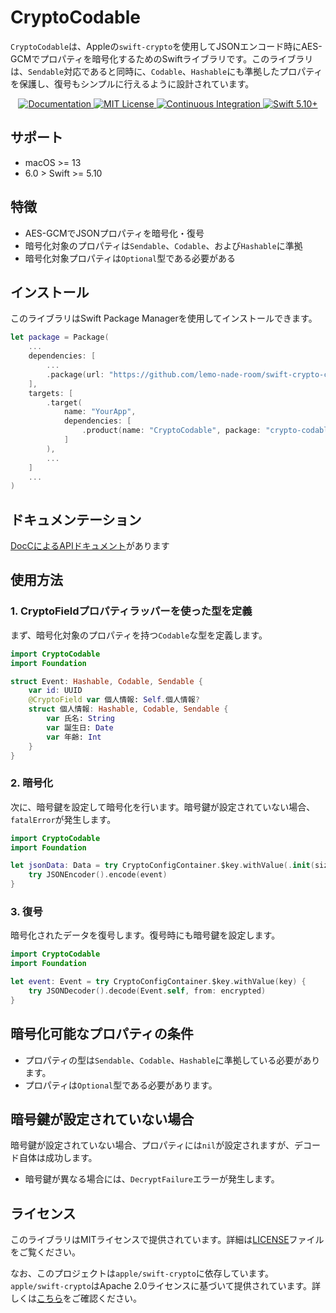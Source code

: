 # CryptoCodable

`CryptoCodable`は、Appleの`swift-crypto`を使用してJSONエンコード時にAES-GCMでプロパティを暗号化するためのSwiftライブラリです。このライブラリは、`Sendable`対応であると同時に、`Codable`、`Hashable`にも準拠したプロパティを保護し、復号もシンプルに行えるように設計されています。

<p align="center">
    <a href="https://lemo-nade-room.github.io/swift-crypto-codable/documentation/cryptocodable">
        <img src="https://design.vapor.codes/images/readthedocs.svg" alt="Documentation">
    </a>
    <a href="LICENSE">
        <img src="https://design.vapor.codes/images/mitlicense.svg" alt="MIT License">
    </a>
    <a href="https://github.com/lemo-nade-room/swift-crypto-codable/actions/workflows/test.yaml">
        <img src="https://img.shields.io/github/actions/workflow/status/lemo-nade-room/swift-crypto-codable/test.yaml?branch=main&style=plastic&logo=github&label=tests&logoColor=%23ccc" alt="Continuous Integration">
    </a>
    <a href="https://swift.org">
        <img src="https://design.vapor.codes/images/swift510up.svg" alt="Swift 5.10+">
    </a>
</p>

## サポート

- macOS >= 13
- 6.0 > Swift >= 5.10

## 特徴
- AES-GCMでJSONプロパティを暗号化・復号
- 暗号化対象のプロパティは`Sendable`、`Codable`、および`Hashable`に準拠
- 暗号化対象プロパティは`Optional`型である必要がある

## インストール

このライブラリはSwift Package Managerを使用してインストールできます。

```swift
let package = Package(
    ...
    dependencies: [
        ...
        .package(url: "https://github.com/lemo-nade-room/swift-crypto-codable.git", branch: "main"),
    ],
    targets: [
        .target(
            name: "YourApp",
            dependencies: [
                .product(name: "CryptoCodable", package: "crypto-codable"),
            ]
        ),
        ...
    ]
    ...
)
```

## ドキュメンテーション

[DocCによるAPIドキュメント](https://lemo-nade-room.github.io/swift-crypto-codable/documentation/cryptocodable)があります

## 使用方法

### 1. CryptoFieldプロパティラッパーを使った型を定義

まず、暗号化対象のプロパティを持つ`Codable`な型を定義します。

```swift
import CryptoCodable
import Foundation

struct Event: Hashable, Codable, Sendable {
    var id: UUID
    @CryptoField var 個人情報: Self.個人情報?
    struct 個人情報: Hashable, Codable, Sendable {
        var 氏名: String
        var 誕生日: Date
        var 年齢: Int
    }
}
```

### 2. 暗号化

次に、暗号鍵を設定して暗号化を行います。暗号鍵が設定されていない場合、`fatalError`が発生します。

```swift
import CryptoCodable
import Foundation

let jsonData: Data = try CryptoConfigContainer.$key.withValue(.init(size: .bits256)) {
    try JSONEncoder().encode(event)
}
```

### 3. 復号

暗号化されたデータを復号します。復号時にも暗号鍵を設定します。

```swift
import CryptoCodable
import Foundation

let event: Event = try CryptoConfigContainer.$key.withValue(key) {
    try JSONDecoder().decode(Event.self, from: encrypted)
}
```

## 暗号化可能なプロパティの条件
- プロパティの型は`Sendable`、`Codable`、`Hashable`に準拠している必要があります。
- プロパティは`Optional`型である必要があります。

## 暗号鍵が設定されていない場合
暗号鍵が設定されていない場合、プロパティには`nil`が設定されますが、デコード自体は成功します。

- 暗号鍵が異なる場合には、`DecryptFailure`エラーが発生します。

## ライセンス
このライブラリはMITライセンスで提供されています。詳細は[LICENSE](./LICENSE)ファイルをご覧ください。

なお、このプロジェクトは`apple/swift-crypto`に依存しています。`apple/swift-crypto`はApache 2.0ライセンスに基づいて提供されています。詳しくは[こちら](https://raw.githubusercontent.com/apple/swift-crypto/main/LICENSE.txt)をご確認ください。
